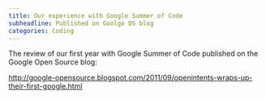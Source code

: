 ```yaml
---
title: Our experience with Google Summer of Code
subheadline: Published on Goolge OS blog
categories: Coding
---
```

The review of our first year with Google Summer of Code published on the Google Open Source blog:

http://google-opensource.blogspot.com/2011/09/openintents-wraps-up-their-first-google.html
